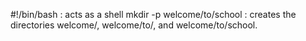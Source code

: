 #!/bin/bash : acts as a shell
mkdir -p welcome/to/school : creates the directories welcome/, welcome/to/, and welcome/to/school.
